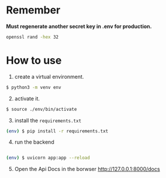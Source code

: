 # Remember 
**Must regenerate another secret key in .env for production.**

```sh
openssl rand -hex 32
```

# How to use

1. create a virtual environment.
```sh
$ python3 -m venv env
```

2. activate it.
```sh
$ source ./env/bin/activate  
```

3. install the `requirements.txt`
```sh
(env) $ pip install -r requirements.txt
```

4. run the backend
```sh

(env) $ uvicorn app:app --reload
``` 

5. Open the Api Docs in the borwser http://127.0.0.1:8000/docs
